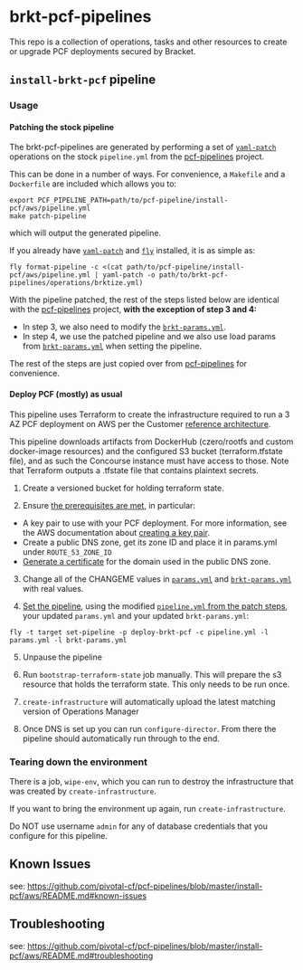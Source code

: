 # brkt-pcf-pipelines

This repo is a collection of operations, tasks and other resources to create or
upgrade PCF deployments secured by Bracket.

## `install-brkt-pcf` pipeline

### Usage

#### Patching the stock pipeline

The brkt-pcf-pipelines are generated by performing a set of [`yaml-patch`](https://github.com/pivotal-cf/yaml-patch) operations
on the stock `pipeline.yml` from the [pcf-pipelines](https://github.com/pivotal-cf/pcf-pipelines) project.

This can be done in a number of ways. For convenience, a `Makefile` and a `Dockerfile` are included which allows you to:
```
export PCF_PIPELINE_PATH=path/to/pcf-pipeline/install-pcf/aws/pipeline.yml
make patch-pipeline
```
which will output the generated pipeline.

If you already have [`yaml-patch`](https://github.com/pivotal-cf/yaml-patch) and [`fly`](https://concourse.ci/fly-cli.html) installed, it is as simple as:
```
fly format-pipeline -c <(cat path/to/pcf-pipeline/install-pcf/aws/pipeline.yml | yaml-patch -o path/to/brkt-pcf-pipelines/operations/brktize.yml)
```


With the pipeline patched, the rest of the steps listed below are identical with the [pcf-pipelines](https://github.com/pivotal-cf/pcf-pipelines) project, **with the exception of step 3 and 4:**
* In step 3, we also need to modify the [`brkt-params.yml`](https://github.com/olle-brkt/brkt-pcf-pipelines/blob/master/install-brkt-pcf/brkt-params.yml).
* In step 4, we use the patched pipeline and we also use load params from [`brkt-params.yml`](https://github.com/olle-brkt/brkt-pcf-pipelines/install-brkt-pcf/brkt-params.yml) when setting the pipeline.


The rest of the steps are just copied over from [pcf-pipelines](https://github.com/pivotal-cf/pcf-pipelines) for convenience.

#### Deploy PCF (mostly) as usual

This pipeline uses Terraform to create the infrastructure required to run a
3 AZ PCF deployment on AWS per the Customer [reference
architecture](http://docs.pivotal.io/pivotalcf/refarch/aws/aws_ref_arch.html).

This pipeline downloads artifacts from DockerHub (czero/rootfs and custom
docker-image resources) and the configured S3 bucket
(terraform.tfstate file), and as such the Concourse instance must have access
to those. Note that Terraform outputs a .tfstate file that contains plaintext
secrets.

1. Create a versioned bucket for holding terraform state.

2. Ensure [the prerequisites are met](https://docs.pivotal.io/pivotalcf/1-12/customizing/aws.html#prerequisities), in particular:

* A key pair to use with your PCF deployment. For more information, see the AWS documentation about [creating a key pair](http://docs.aws.amazon.com/AWSCloudFormation/latest/UserGuide/cfn-console-create-keypair.html).
* Create a public DNS zone, get its zone ID and place it in params.yml under `ROUTE_53_ZONE_ID`
* [Generate a certificate](http://docs.aws.amazon.com/elasticloadbalancing/latest/classic/ssl-server-cert.html#create-cert) for the domain used in the public DNS zone.

3. Change all of the CHANGEME values in [`params.yml`](https://github.com/pivotal-cf/pcf-pipelines/blob/master/install-pcf/aws/params.yml) and [`brkt-params.yml`](https://github.com/olle-brkt/brkt-pcf-pipelines/blob/master/install-brkt-pcf/brkt-params.yml) with real values.

4. [Set the pipeline](http://concourse.ci/single-page.html#fly-set-pipeline), using the modified [`pipeline.yml` from the patch steps](https://github.com/olle-brkt/brkt-pcf-pipelines#patch-the-stock-pipeline), your updated `params.yml` and your updated `brkt-params.yml`:
  ```
  fly -t target set-pipeline -p deploy-brkt-pcf -c pipeline.yml -l params.yml -l brkt-params.yml
  ```

5. Unpause the pipeline

6. Run `bootstrap-terraform-state` job manually. This will prepare the s3 resource that holds the terraform state. This only needs to be run once.

7. `create-infrastructure` will automatically upload the latest matching version of Operations Manager

8. Once DNS is set up you can run `configure-director`. From there the pipeline should automatically run through to the end.

### Tearing down the environment

There is a job, `wipe-env`, which you can run to destroy the infrastructure
that was created by `create-infrastructure`.

If you want to bring the environment up again, run `create-infrastructure`.

Do NOT use username `admin` for any of database credentials that you configure for this pipeline.

## Known Issues
see: https://github.com/pivotal-cf/pcf-pipelines/blob/master/install-pcf/aws/README.md#known-issues

## Troubleshooting
see: https://github.com/pivotal-cf/pcf-pipelines/blob/master/install-pcf/aws/README.md#troubleshooting
